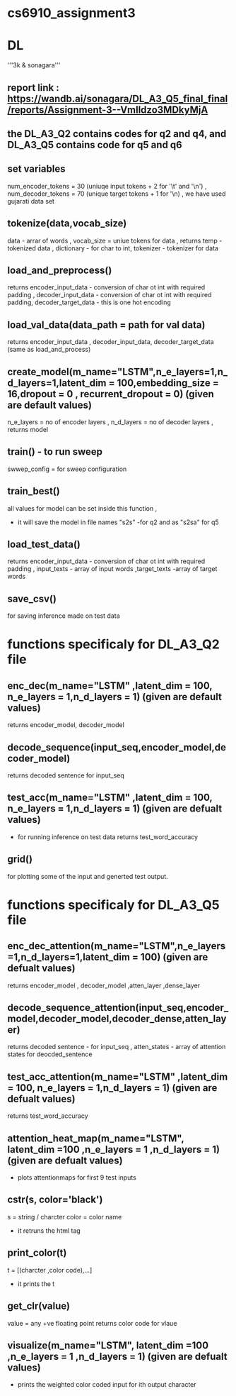 # cs6910_assignment3
# DL
'''3k & sonagara'''
## report link : https://wandb.ai/sonagara/DL_A3_Q5_final_final/reports/Assignment-3--Vmlldzo3MDkyMjA

## the DL_A3_Q2 contains codes for q2 and q4, and DL_A3_Q5 contains code for q5 and q6


## set variables
num_encoder_tokens = 30 (uniuqe input tokens + 2 for '\t' and '\n') , 
num_decoder_tokens = 70 (unique target tokens + 1 for '\n) , 
we have used gujarati data set

## tokenize(data,vocab_size)
data - arrar of words , 
vocab_size = uniue tokens for data , 
returns temp - tokenized data  , dictionary - for char to int, tokenizer - tokenizer for data

## load_and_preprocess()
returns encoder_input_data - conversion of char ot int with required padding , decoder_input_data - conversion of char ot int with required padding, decoder_target_data - this is one hot encoding 

## load_val_data(data_path = path for val data)
returns encoder_input_data , decoder_input_data, decoder_target_data (same as load_and_process)

## create_model(m_name="LSTM",n_e_layers=1,n_d_layers=1,latent_dim = 100,embedding_size = 16,dropout = 0 , recurrent_dropout = 0) (given are default values)
n_e_layers = no of encoder layers ,
n_d_layers = no of decoder layers , 
returns model

## train() - to run sweep
swwep_config = for sweep configuration

## train_best() 
all values for model can be set inside this function , 
- it will save the model in file names "s2s" -for q2 and as "s2sa" for q5

## load_test_data()
returns encoder_input_data - conversion of char ot int with required padding , input_texts - array of input words ,target_texts -array of target words

## save_csv()
for saving inference made on test data

# functions specificaly for DL_A3_Q2 file
## enc_dec(m_name="LSTM" ,latent_dim = 100, n_e_layers = 1,n_d_layers = 1) (given are default values) 
returns encoder_model, decoder_model

## decode_sequence(input_seq,encoder_model,decoder_model)
returns decoded sentence for input_seq

## test_acc(m_name="LSTM" ,latent_dim = 100, n_e_layers = 1,n_d_layers = 1) (given are defualt values)
- for running inference on test data
returns test_word_accuracy

## grid()
for plotting some of the input and generted test output.


# functions specificaly for DL_A3_Q5 file
## enc_dec_attention(m_name="LSTM",n_e_layers=1,n_d_layers=1,latent_dim = 100) (given are defualt values)
returns encoder_model , decoder_model ,atten_layer ,dense_layer 

## decode_sequence_attention(input_seq,encoder_model,decoder_model,decoder_dense,atten_layer)
returns decoded sentence - for input_seq , atten_states - array of attention states for deocded_sentence

## test_acc_attention(m_name="LSTM" ,latent_dim = 100, n_e_layers = 1,n_d_layers = 1) (given are defualt values)
returns test_word_accuracy

## attention_heat_map(m_name="LSTM", latent_dim =100 ,n_e_layers = 1 ,n_d_layers = 1) (given are defualt values)
- plots attentionmaps for first 9  test inputs

## cstr(s, color='black')
s = string / charcter
color = color name
- it retruns the html tag 

## print_color(t)
t = [(charcter ,color code),...] 
- it prints the t 

## get_clr(value)
value = any +ve floating point
returns color code for vlaue

## visualize(m_name="LSTM", latent_dim =100 ,n_e_layers = 1 ,n_d_layers = 1)  (given are defualt values)
- prints the weighted  color coded input for ith output character

